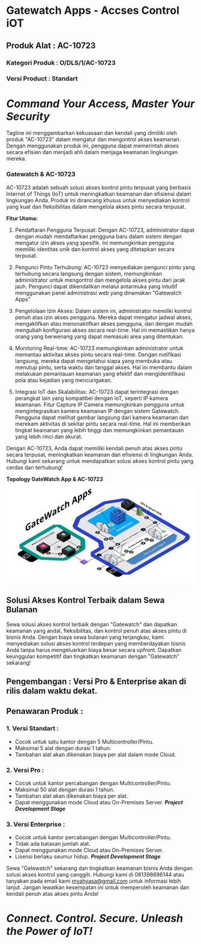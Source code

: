 # Gatewatch Apps - Accses Control iOT
## Produk Alat : AC-10723
### Kategori Produk : O/DLS/1/AC-10723
### Versi Product : Standart

# *Command Your Access, Master Your Security*

Tagline ini menggambarkan kekuasaan dan kendali yang dimiliki oleh produk "AC-10723" dalam mengatur dan mengontrol akses keamanan. Dengan menggunakan produk ini, pengguna dapat memerintah akses secara efisien dan menjadi ahli dalam menjaga keamanan lingkungan mereka.

### Gatewatch & AC-10723

AC-10723 adalah sebuah solusi akses kontrol pintu terpusat yang berbasis Internet of Things (IoT) untuk meningkatkan keamanan dan efisiensi dalam lingkungan Anda. Produk ini dirancang khusus untuk menyediakan kontrol yang kuat dan fleksibilitas dalam mengelola akses pintu secara terpusat.

**Fitur Utama:**
1. Pendaftaran Pengguna Terpusat: Dengan AC-10723, administrator dapat dengan mudah mendaftarkan pengguna baru dalam sistem dengan mengatur izin akses yang spesifik. Ini memungkinkan pengguna memiliki identitas unik dan kontrol akses yang ditetapkan secara terpusat.

2. Pengunci Pintu Terhubung: AC-10723 menyediakan pengunci pintu yang terhubung secara langsung dengan sistem, memungkinkan administrator untuk mengontrol dan mengelola akses pintu dari jarak jauh. Pengunci dapat dikendalikan melalui antarmuka yang intuitif menggunakan panel administrasi web yang dinamakan "Gatewatch Apps"

3. Pengelolaan Izin Akses: Dalam sistem ini, administrator memiliki kontrol penuh atas izin akses pengguna. Mereka dapat mengatur jadwal akses, mengaktifkan atau menonaktifkan akses pengguna, dan dengan mudah mengubah konfigurasi akses secara real-time. Hal ini memastikan hanya orang yang berwenang yang dapat memasuki area yang ditentukan.

4. Monitoring Real-time: AC-10723 memungkinkan administrator untuk memantau aktivitas akses pintu secara real-time. Dengan notifikasi langsung, mereka dapat mengetahui siapa yang membuka atau menutup pintu, serta waktu dan tanggal akses. Hal ini membantu dalam melakukan pemantauan keamanan yang efektif dan mengidentifikasi pola atau kejadian yang mencurigakan.

5. Integrasi IoT dan Skalabilitas: AC-10723 dapat terintegrasi dengan perangkat lain yang kompatibel dengan IoT, seperti IP kamera keamanan. Fitur Capture IP Camera memungkinkan pengguna untuk mengintegrasikan kamera keamanan IP dengan sistem Gatewatch. Pengguna dapat melihat gambar langsung dari kamera keamanan dan merekam aktivitas di sekitar pintu secara real-time. Hal ini memberikan tingkat keamanan yang lebih tinggi dan memungkinkan pemantauan yang lebih rinci dan akurat.

Dengan AC-10723, Anda dapat memiliki kendali penuh atas akses pintu secara terpusat, meningkatkan keamanan dan efisiensi di lingkungan Anda. Hubungi kami sekarang untuk mendapatkan solusi akses kontrol pintu yang cerdas dan terhubung!

**Topology GateWatch App & AC-10723**
![Topologi Produk AC-10723](https://github.com/myahyasa/GatewatchApps/blob/cb03c002348983a52c64089e8118027b726cbb53/acc-002.png)

## Solusi Akses Kontrol Terbaik dalam Sewa Bulanan

Sewa solusi akses kontrol terbaik dengan "Gatewatch" dan dapatkan keamanan yang andal, fleksibilitas, dan kontrol penuh atas akses pintu di bisnis Anda. Dengan biaya sewa bulanan yang terjangkau, kami menyediakan solusi akses kontrol terdepan yang memberdayakan bisnis Anda tanpa harus mengeluarkan biaya besar secara upfront. Dapatkan keunggulan kompetitif dan tingkatkan keamanan dengan "Gatewatch" sekarang!

## Pengembangan : Versi Pro & Enterprise akan di rilis dalam waktu dekat.

## Penawaran Produk :

### 1. Versi Standart :
- Cocok untuk satu kantor dengan 5 Multicontroller/Pintu.
- Maksimal 5 alat dengan durasi 1 tahun.
- Tambahan alat akan dikenakan biaya per alat dalam mode Cloud.

### 2. Versi Pro :
- Cocok untuk kantor percabangan dengan Multicontroller/Pintu.
- Maksimal 50 alat dengan durasi 1 tahun.
- Tambahan alat akan dikenakan biaya per alat.
- Dapat menggunakan mode Cloud atau On-Premises Server.
***Project Development Stage***

### 3. Versi Enterprise :
- Cocok untuk kantor percabangan dengan Multicontroller/Pintu.
- Tidak ada batasan jumlah alat.
- Dapat menggunakan mode Cloud atau On-Premises Server.
- Lisensi berlaku seumur hidup.
***Project Development Stage***
  
Sewa "Gatewatch" sekarang dan tingkatkan keamanan bisnis Anda dengan solusi akses kontrol yang canggih. Hubungi kami di 081398696144 atau tanyakan pada email kami myahyasa@gmail.com untuk informasi lebih lanjut. Jangan lewatkan kesempatan ini untuk memperoleh keamanan dan kendali penuh atas akses pintu Anda!


# *Connect. Control. Secure. Unleash the Power of IoT!*
